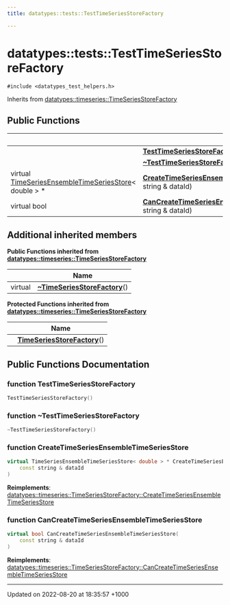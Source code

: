 ```yaml
---
title: datatypes::tests::TestTimeSeriesStoreFactory

---
```


# datatypes::tests::TestTimeSeriesStoreFactory






`#include <datatypes_test_helpers.h>`

Inherits from [datatypes::timeseries::TimeSeriesStoreFactory](/cpp/Classes/classdatatypes_1_1timeseries_1_1TimeSeriesStoreFactory/)

## Public Functions

|                | Name           |
| -------------- | -------------- |
| | **[TestTimeSeriesStoreFactory](/cpp/Classes/classdatatypes_1_1tests_1_1TestTimeSeriesStoreFactory/#function-testtimeseriesstorefactory)**() |
| | **[~TestTimeSeriesStoreFactory](/cpp/Classes/classdatatypes_1_1tests_1_1TestTimeSeriesStoreFactory/#function-~testtimeseriesstorefactory)**() |
| virtual [TimeSeriesEnsembleTimeSeriesStore](/cpp/Classes/classdatatypes_1_1timeseries_1_1TimeSeriesEnsembleTimeSeriesStore/)< double > * | **[CreateTimeSeriesEnsembleTimeSeriesStore](/cpp/Classes/classdatatypes_1_1tests_1_1TestTimeSeriesStoreFactory/#function-createtimeseriesensembletimeseriesstore)**(const string & dataId) |
| virtual bool | **[CanCreateTimeSeriesEnsembleTimeSeriesStore](/cpp/Classes/classdatatypes_1_1tests_1_1TestTimeSeriesStoreFactory/#function-cancreatetimeseriesensembletimeseriesstore)**(const string & dataId) |

## Additional inherited members

**Public Functions inherited from [datatypes::timeseries::TimeSeriesStoreFactory](/cpp/Classes/classdatatypes_1_1timeseries_1_1TimeSeriesStoreFactory/)**

|                | Name           |
| -------------- | -------------- |
| virtual | **[~TimeSeriesStoreFactory](/cpp/Classes/classdatatypes_1_1timeseries_1_1TimeSeriesStoreFactory/#function-~timeseriesstorefactory)**() |

**Protected Functions inherited from [datatypes::timeseries::TimeSeriesStoreFactory](/cpp/Classes/classdatatypes_1_1timeseries_1_1TimeSeriesStoreFactory/)**

|                | Name           |
| -------------- | -------------- |
| | **[TimeSeriesStoreFactory](/cpp/Classes/classdatatypes_1_1timeseries_1_1TimeSeriesStoreFactory/#function-timeseriesstorefactory)**() |


## Public Functions Documentation

### function TestTimeSeriesStoreFactory

```cpp
TestTimeSeriesStoreFactory()
```


### function ~TestTimeSeriesStoreFactory

```cpp
~TestTimeSeriesStoreFactory()
```


### function CreateTimeSeriesEnsembleTimeSeriesStore

```cpp
virtual TimeSeriesEnsembleTimeSeriesStore< double > * CreateTimeSeriesEnsembleTimeSeriesStore(
    const string & dataId
)
```


**Reimplements**: [datatypes::timeseries::TimeSeriesStoreFactory::CreateTimeSeriesEnsembleTimeSeriesStore](/cpp/Classes/classdatatypes_1_1timeseries_1_1TimeSeriesStoreFactory/#function-createtimeseriesensembletimeseriesstore)


### function CanCreateTimeSeriesEnsembleTimeSeriesStore

```cpp
virtual bool CanCreateTimeSeriesEnsembleTimeSeriesStore(
    const string & dataId
)
```


**Reimplements**: [datatypes::timeseries::TimeSeriesStoreFactory::CanCreateTimeSeriesEnsembleTimeSeriesStore](/cpp/Classes/classdatatypes_1_1timeseries_1_1TimeSeriesStoreFactory/#function-cancreatetimeseriesensembletimeseriesstore)


-------------------------------

Updated on 2022-08-20 at 18:35:57 +1000